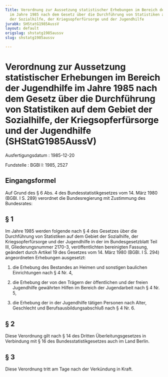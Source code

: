 ```yaml
---
Title: Verordnung zur Aussetzung statistischer Erhebungen im Bereich der Jugendhilfe
  im Jahre 1985 nach dem Gesetz über die Durchführung von Statistiken auf dem Gebiet
  der Sozialhilfe, der Kriegsopferfürsorge und der Jugendhilfe
jurabk: SHStatG1985AussV
layout: default
origslug: shstatg1985aussv
slug: shstatg1985aussv

---
```


# Verordnung zur Aussetzung statistischer Erhebungen im Bereich der Jugendhilfe im Jahre 1985 nach dem Gesetz über die Durchführung von Statistiken auf dem Gebiet der Sozialhilfe, der Kriegsopferfürsorge und der Jugendhilfe (SHStatG1985AussV)

Ausfertigungsdatum
:   1985-12-20

Fundstelle
:   BGBl I: 1985, 2527



## Eingangsformel

Auf Grund des § 6 Abs. 4 des Bundesstatistikgesetzes vom 14. März 1980 (BGBl. I S. 289) verordnet die Bundesregierung mit Zustimmung des Bundesrates:


## § 1

Im Jahre 1985 werden folgende nach § 4 des Gesetzes über die Durchführung von Statistiken auf dem Gebiet der Sozialhilfe, der Kriegsopferfürsorge und der Jugendhilfe in der im Bundesgesetzblatt Teil III, Gliederungsnummer 2170-3, veröffentlichten bereinigten Fassung, geändert durch Artikel 19 des Gesetzes vom 14. März 1980 (BGBl. I S. 294) angeordneten Erhebungen ausgesetzt:

1.  die Erhebung des Bestandes an Heimen und sonstigen baulichen Einrichtungen nach § 4 Nr. 4,


2.  die Erhebung der von den Trägern der öffentlichen und der freien Jugendhilfe gewährten Hilfen im Bereich der Jugendarbeit nach § 4 Nr. 5,


3.  die Erhebung der in der Jugendhilfe tätigen Personen nach Alter, Geschlecht und Berufsausbildungsabschluß nach § 4 Nr. 6.





## § 2

Diese Verordnung gilt nach § 14 des Dritten Überleitungsgesetzes in Verbindung mit § 16 des Bundesstatistikgesetzes auch im Land Berlin.


## § 3

Diese Verordnung tritt am Tage nach der Verkündung in Kraft.

